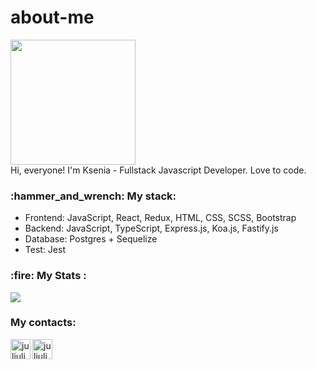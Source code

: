# about-me
<div id="header">
  <img src="https://media.giphy.com/media/13HgwGsXF0aiGY/giphy.gif" width="200"/>
</div>
Hi, everyone! I'm Ksenia - Fullstack Javascript Developer. Love to code.

<h3>:hammer_and_wrench: My stack:</h3>
<ul>
  <li>Frontend: JavaScript, React, Redux, HTML, CSS, SCSS, Bootstrap</li>
  <li>Backend: JavaScript, TypeScript, Express.js, Koa.js, Fastify.js</li>
  <li>Database: Postgres + Sequelize</li>
  <li>Test: Jest</li>
</ul>


<h3>:fire: My Stats :</h3>
<img src="https://github-readme-stats.vercel.app/api?username=anuraghazra&hide=contribs,prs">

<h3>My contacts:</h3>
<div dir="auto">
<a href="https://t.me/syshkerik" rel="nofollow"><img align="left" alt="juljuliks | Telegram" width="32px" src="https://camo.githubusercontent.com/802e6513a19383f844ad4138d311c7840c1c3718c586757a214a2f28b740ea7b/68747470733a2f2f696d672e69636f6e73382e636f6d2f666c75656e63792f34382f3030303030302f74656c656772616d2d6170702e706e67" data-canonical-src="https://img.icons8.com/fluency/48/000000/telegram-app.png" style="max-width: 100%;"></a>
<a href="https://wa.me/79160360151" rel="nofollow"><img align="left" alt="juljuliks | WhatsApp" width="32px" src="https://camo.githubusercontent.com/d2948d147ff253ef819a8ce84bb82758d699907bc2fcf7a005ebd591edfb0317/68747470733a2f2f696d672e69636f6e73382e636f6d2f636f6c6f722f34382f3030303030302f77686174736170702e706e67" data-canonical-src="https://img.icons8.com/color/48/000000/whatsapp.png" style="max-width: 100%;"></a>
</div>


